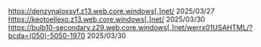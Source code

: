 https://denzynaloxsvf.z13.web.core.windows[.]net/  2025/03/27  
https://keotoellexo.z13.web.core.windows[.]net/ 2025/03/30  
https://bulb10-secondary.z29.web.core.windows[.]net/werrx01USAHTML/?bcda=(050)-5050-1970 2025/03/30
